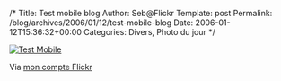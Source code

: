 /*
 Title: Test mobile blog
 Author: Seb@Flickr
 Template: post
 Permalink: /blog/archives/2006/01/12/test-mobile-blog
 Date: 2006-01-12T15:36:32+00:00
 Categories: Divers, Photo du jour
*/
<p><a href="http://www.flickr.com/photos/z720/85646198/"><img src="http://static.flickr.com/36/85646198_ce62145aa4_m.jpg" alt="Test Mobile" /></a></p>
</p>
<p>Via <a href="http://www.flickr.com/people/z720/">mon compte Flickr</a></p>
